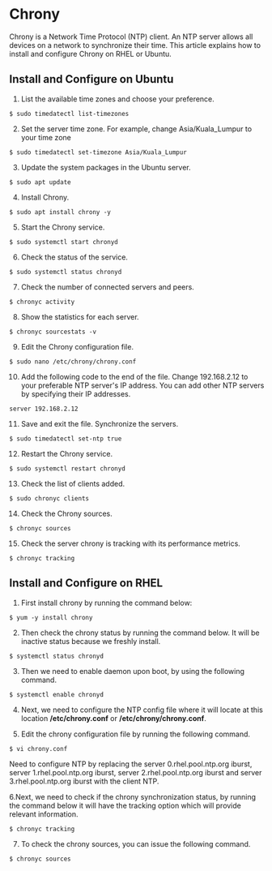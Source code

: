 # Chrony

Chrony is a Network Time Protocol (NTP) client. An NTP server allows all devices on a network to synchronize their time. This article explains how to install and configure Chrony on RHEL or Ubuntu.

## Install and Configure on Ubuntu

1. List the available time zones and choose your preference.

```
$ sudo timedatectl list-timezones
```

2. Set the server time zone. For example, change Asia/Kuala_Lumpur to your time zone

```
$ sudo timedatectl set-timezone Asia/Kuala_Lumpur
```

3. Update the system packages in the Ubuntu server.

```
$ sudo apt update
```

4. Install Chrony.

```
$ sudo apt install chrony -y
```

5. Start the Chrony service.

```
$ sudo systemctl start chronyd
```

6. Check the status of the service.

```
$ sudo systemctl status chronyd
```

7. Check the number of connected servers and peers.

```
$ chronyc activity
```

8. Show the statistics for each server.

```
$ chronyc sourcestats -v
```

9. Edit the Chrony configuration file.

```
$ sudo nano /etc/chrony/chrony.conf
```

10. Add the following code to the end of the file. Change 192.168.2.12 to your preferable NTP server's IP address. You can add other NTP servers by specifying their IP addresses.

```
server 192.168.2.12
```

11. Save and exit the file. Synchronize the servers.

```
$ sudo timedatectl set-ntp true
```

12. Restart the Chrony service.

```
$ sudo systemctl restart chronyd
```

13. Check the list of clients added.

```
$ sudo chronyc clients
```

14. Check the Chrony sources.

```
$ chronyc sources
```

15. Check the server chrony is tracking with its performance metrics.

```
$ chronyc tracking
```

## Install and Configure on RHEL

1.	First install chrony by running the command below:

```
$ yum -y install chrony
```

2. Then check the chrony status by running the command below. It will be inactive status because we freshly install.

```
$ systemctl status chronyd
```

3. Then we need to enable daemon upon boot, by using the following command. 

```
$ systemctl enable chronyd
```

4.	Next, we need to configure the NTP config file where it will locate at this location **/etc/chrony.conf** or **/etc/chrony/chrony.conf**.

5.	Edit the chrony configuration file by running the following command.
```
$ vi chrony.conf
```
Need to configure NTP by replacing the server 0.rhel.pool.ntp.org iburst, server 1.rhel.pool.ntp.org iburst, server 2.rhel.pool.ntp.org iburst and server 3.rhel.pool.ntp.org iburst with the client NTP.

6.Next, we need to check if the chrony synchronization status, by running the command below it will have the tracking option which will provide relevant information.

```
$ chronyc tracking
```

7.	To check the chrony sources, you can issue the following command.

```
$ chronyc sources
```
